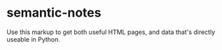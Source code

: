 # semantic-notes
Use this markup to get both useful HTML pages, and data that's directly useable in Python.
